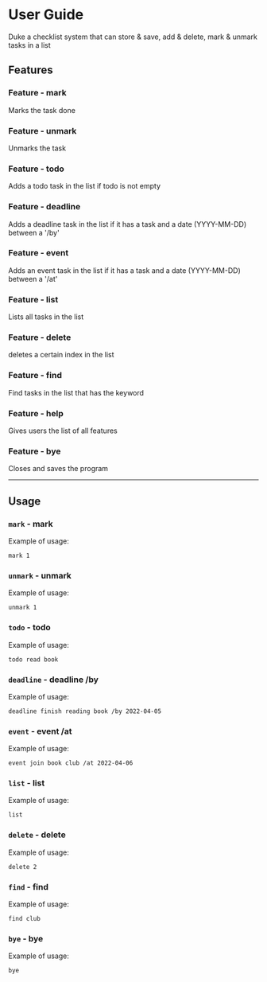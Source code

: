 # User Guide

Duke a checklist system that can store & save, add & delete, mark & unmark tasks in a list

## Features

### Feature - mark

Marks the task done

### Feature - unmark

Unmarks the task

### Feature - todo

Adds a todo task in the list if todo is not empty

### Feature - deadline

Adds a deadline task in the list if it has a task and a date (YYYY-MM-DD) between a '/by'

### Feature - event

Adds an event task in the list if it has a task and a date (YYYY-MM-DD) between a '/at'

### Feature - list

Lists all tasks in the list

### Feature - delete

deletes a certain index in the list

### Feature - find

Find tasks in the list that has the keyword

### Feature - help

Gives users the list of all features

### Feature - bye

Closes and saves the program

---------------------------------------------------

## Usage

### `mark` - mark <number in list>

Example of usage:

`mark 1`

### `unmark` - unmark <number in list>

Example of usage:

`unmark 1`

### `todo` - todo <description>

Example of usage:

`todo read book`

### `deadline` - deadline <description> /by <YYYY--MM-DD>

Example of usage:

`deadline finish reading book /by 2022-04-05`

### `event` - event <description> /at <YYYY--MM-DD>

Example of usage:

`event join book club /at 2022-04-06`

### `list` - list

Example of usage:

`list`

### `delete` - delete <number in list>

Example of usage:

`delete 2`

### `find` - find <keyword>

Example of usage:

`find club`

### `bye` - bye

Example of usage:

`bye`
